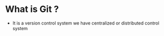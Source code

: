 # What is Git ?

-  It is a version control system we have  centralized or distributed control system